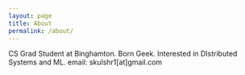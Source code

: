 ```yaml
---
layout: page
title: About
permalink: /about/
---
```


CS Grad Student at Binghamton. Born Geek. Interested in DIstributed Systems and ML.
email: skulshr1[at]gmail.com
